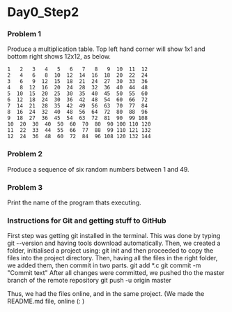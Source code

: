 # Day0_Step2

### Problem 1
Produce a multiplication table. Top left hand corner will show 1x1 and bottom right shows 12x12, as below.

    1   2   3   4   5   6   7   8   9  10  11  12 
    2   4   6   8  10  12  14  16  18  20  22  24 
    3   6   9  12  15  18  21  24  27  30  33  36 
    4   8  12  16  20  24  28  32  36  40  44  48 
    5  10  15  20  25  30  35  40  45  50  55  60 
    6  12  18  24  30  36  42  48  54  60  66  72 
    7  14  21  28  35  42  49  56  63  70  77  84 
    8  16  24  32  40  48  56  64  72  80  88  96 
    9  18  27  36  45  54  63  72  81  90  99 108 
    10  20  30  40  50  60  70  80  90 100 110 120 
    11  22  33  44  55  66  77  88  99 110 121 132 
    12  24  36  48  60  72  84  96 108 120 132 144


### Problem 2
Produce a sequence of six random numbers between 1 and 49.

### Problem 3
Print the name of the program thats executing.


### Instructions for Git and getting stuff to GitHub
First step was getting git installed in the terminal. This was done by typing 
    git --version
and having tools download automatically.
Then, we created a folder, initialised a project using:
    git init
and then proceeded to copy the files into the project directory. Then, having all the files in the right folder, we added them, then commit in two parts.
    git add *.c
    git commit -m "Commit text"
After all changes were committed, we pushed tho the master branch of the remote repository
    git push -u origin master
  
Thus, we had the files online, and in the same project. (We made the README.md file, online (: 
)
